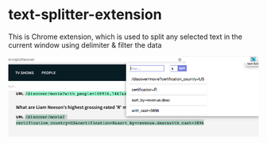 # text-splitter-extension

This is Chrome extension, which is used to split any selected text in the current window using delimiter & filter the data

![Screenshot](screenshot.png)
